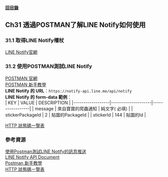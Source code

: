 #### [回目錄](../README.md)
## Ch31	透過POSTMAN了解LINE Notify如何使用

### 31.1 取得LINE Notify權杖
[LINE Notify官網](https://notify-bot.line.me/zh_TW/)  

### 31.2 使用POSTMAN測試LINE Notify
[POSTMAN 官網](https://www.postman.com/)  
[POSTMAN 新手教學](https://tw.alphacamp.co/blog/postman-api-tutorial-for-beginners)  
**LINE Notify 的 URL**：`https://notify-api.line.me/api/notify`  
**LINE Notify 的 form-data 範例**：  
| KEY              | VALUE              | DESCRIPTION     |
|------------------|--------------------|-----------------|
| message          | 來自寶寶的爬蟲通知 | 純文字( 必填)   |
| stickerPackageId | 2                  | 貼圖的PackageId |
| stickerId        | 144                | 貼圖的Id        |

[HTTP 狀態碼一覽表](https://blog.poychang.net/http-status-code/)  

### 參考資源
[使用Postman測試LINE Notify的訊息推送](https://dotblogs.com.tw/TingI/2019/02/12/182723)  
[LINE Notify API Document](https://notify-bot.line.me/doc/en/)  
[Postman 新手教學](https://tw.alphacamp.co/blog/postman-api-tutorial-for-beginners)  
[HTTP 狀態碼一覽表](https://blog.poychang.net/http-status-code/)  
